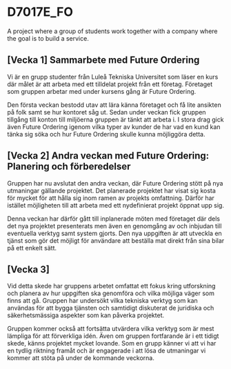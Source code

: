 # D7017E_FO
A project where a group of students work together with a company where the goal is to build a service.


## [Vecka 1] Sammarbete med Future Ordering
Vi är en grupp studenter från Luleå Tekniska Universitet som läser en kurs där målet är att arbeta med ett tilldelat projekt från ett företag. Företaget som gruppen arbetar med under kursens gång är Future Ordering.

Den första veckan bestodd utav att lära känna företaget och få lite ansikten på folk samt se hur kontoret såg ut. Sedan under veckan fick gruppen tillgång till konton till miljöerna gruppen är tänkt att arbeta i. 
I stora drag gick även Future Ordering igenom vilka typer av kunder de har vad en kund kan tänka sig söka och hur Future Ordering skulle kunna möjliggöra detta.


## [Vecka 2] Andra veckan med Future Ordering: Planering och förberedelser

Gruppen har nu avslutat den andra veckan, där Future Ordering stött på nya utmaningar gällande projektet. Det planerade projektet har visat sig kosta för mycket för att hålla sig inom ramen av projekts omfattning. Därför har istället möjligheten till att arbeta med ett nydefinierat projekt öppnat upp sig.

Denna veckan har därför gått till inplanerade möten med företaget där dels det nya projektet presenterats men även en genomgång av och inbjudan till eventuella verktyg samt system gjorts. Den nya uppgiften är att utveckla en tjänst som gör det möjligt för användare att beställa mat direkt från sina bilar på ett enkelt sätt.


## [Vecka 3]

Vid detta skede har gruppens arbetet omfattat ett fokus kring utforskning och planera av hur uppgiften ska genomföra och vilka möjliga väger som finns att gå. Gruppen har undersökt vilka tekniska verktyg som kan användas för att bygga tjänsten och samtidigt diskuterat de juridiska och säkerhetsmässiga aspekter som kan påverka projektet.

Gruppen kommer också att fortsätta utvärdera vilka verktyg som är mest lämpliga för att förverkliga idén. Även om gruppen fortfarande är i ett tidigt skede, känns projektet mycket lovande. Som en grupp känner vi att vi har en tydlig riktning framåt och är engagerade i att lösa de utmaningar vi kommer att stöta på under de kommande veckorna.

